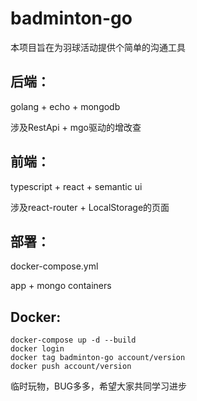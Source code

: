 # badminton-go

本项目旨在为羽球活动提供个简单的沟通工具

## 后端：

golang + echo + mongodb

涉及RestApi + mgo驱动的增改查

## 前端：

typescript + react + semantic ui

涉及react-router + LocalStorage的页面

## 部署：

docker-compose.yml

app + mongo containers

## Docker:
``` docker
docker-compose up -d --build
docker login
docker tag badminton-go account/version
docker push account/version
```

临时玩物，BUG多多，希望大家共同学习进步
